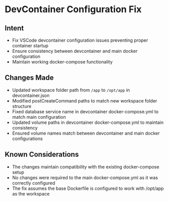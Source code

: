 # DevContainer Configuration Fix

## Intent
- Fix VSCode devcontainer configuration issues preventing proper container startup
- Ensure consistency between devcontainer and main docker configuration
- Maintain working docker-compose functionality

## Changes Made
- Updated workspace folder path from `/app` to `/opt/app` in devcontainer.json
- Modified postCreateCommand paths to match new workspace folder structure
- Fixed database service name in devcontainer docker-compose.yml to match main configuration
- Updated volume paths in devcontainer docker-compose.yml to maintain consistency
- Ensured volume names match between devcontainer and main docker configurations

## Known Considerations
- The changes maintain compatibility with the existing docker-compose setup
- No changes were required to the main docker-compose.yml as it was correctly configured
- The fix assumes the base Dockerfile is configured to work with /opt/app as the workspace

